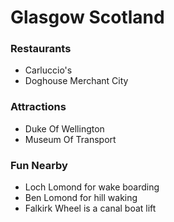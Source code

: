 # Glasgow Scotland

### Restaurants

- Carluccio's
- Doghouse Merchant City

### Attractions

- Duke Of Wellington
- Museum Of Transport

### Fun Nearby

- Loch Lomond for wake boarding
- Ben Lomond for hill waking
- Falkirk Wheel is a canal boat lift
